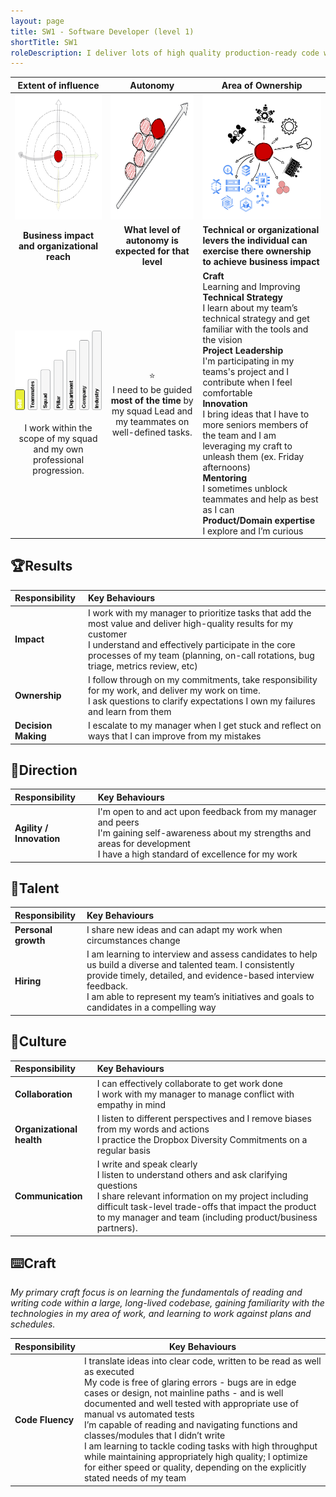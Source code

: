 ```yaml
---
layout: page
title: SW1 - Software Developer (level 1)
shortTitle: SW1
roleDescription: I deliver lots of high quality production-ready code with direction from the team
---
```


|                  Extent of influence<br />                   |                        Autonomy<br />                        | Area of Ownership<br />                                      |
| :----------------------------------------------------------: | :----------------------------------------------------------: | ------------------------------------------------------------ |
| <img src="./../assets/Influence.png" alt="influence" style="height: 200px; align: center" /> | <img src="./../assets/Autonomy.png" alt="Autonomy" style="height: 200px; align: center" /> | <img src="./../assets/Ownership.png" alt="ownership" style="height: 200px; align: center" /> |
|         **Business impact and organizational reach**         |    **What level of autonomy is expected for that level**     | **Technical or organizational levers the individual can exercise there ownership to achieve business impact** |
| ![extent1](./..\assets\level1\extent1.png)<br /><br />I work within the scope of my squad and my own professional progression. | ⭐<br />I need to be guided **most of the time** by my squad Lead and my teammates on well-defined tasks. | **Craft**<br />Learning and Improving<br />**Technical Strategy**<br />I learn about my team’s technical strategy and get familiar with the tools and the vision<br />**Project Leadership**<br />I'm participating in my teams's project and I contribute when I feel comfortable<br />**Innovation**<br />I bring ideas that I have to more seniors members of the team and I am leveraging my craft to unleash them (ex. Friday afternoons)<br />**Mentoring**<br />I sometimes unblock teammates and help as best as I can<br />**Product/Domain expertise**<br />I explore and I’m curious |

## 🏆Results

| **Responsibility**  | **Key Behaviours**|
| :------------------- | :------------------------------------------------------------ |
| **Impact**| I work with my manager to prioritize tasks that add the most value and deliver high-quality results for my customer<br />I understand and effectively participate in the core processes of my team (planning, on-call rotations, bug triage, metrics review, etc) |
| **Ownership**| I follow through on my commitments, take responsibility for my work, and deliver my work on time. <br />I ask questions to clarify expectations I own my failures and learn from them |
| **Decision Making**|I escalate to my manager when I get stuck and reflect on ways that I can improve from my mistakes|

## 🌟Direction

| **Responsibility**       | **Key Behaviours**                                           |
| :----------------------- | :----------------------------------------------------------- |
| **Agility / Innovation** | I'm open to and act upon feedback from my manager and peers<br/>I'm gaining self-awareness about my strengths and areas for development<br/>I have a high standard of excellence for my work |

## 🌳Talent

| **Responsibility**  | **Key Behaviours**                                           |
| :------------------ | :----------------------------------------------------------- |
| **Personal growth** | I share new ideas and can adapt my work when circumstances change |
| **Hiring**          | I am learning to interview and assess candidates to help us build a diverse and talented team. I consistently provide timely, detailed, and evidence-based interview feedback.<br/>I am able to represent my team’s initiatives and goals to candidates in a compelling way |

## 🌳Culture

| **Responsibility**        | **Key Behaviours**                                           |
| :------------------------ | :----------------------------------------------------------- |
| **Collaboration**         | I can effectively collaborate to get work done<br/>I work with my manager to manage conflict with empathy in mind |
| **Organizational health** | I listen to different perspectives and I remove biases from my words and actions <br/>I practice the Dropbox Diversity Commitments on a regular basis |
| **Communication**         | I write and speak clearly<br/>I listen to understand others and ask clarifying questions<br/>I share relevant information on my project including difficult task-level trade-offs that impact the product to my manager and team (including product/business partners). |

## ⌨️Craft

*My primary craft focus is on learning the fundamentals of reading and writing code within a large, long-lived codebase, gaining familiarity with the technologies in my area of work, and learning to work against plans and schedules.*

| **Responsibility** | **Key Behaviours**                                           |
| :----------------- | ------------------------------------------------------------ |
| **Code Fluency**   | I translate ideas into clear code, written to be read as well as executed<br/>My code is free of glaring errors - bugs are in edge cases or design, not mainline paths - and is well documented and well tested with appropriate use of manual vs automated tests<br/>I’m capable of reading and navigating functions and classes/modules that I didn’t write<br/>I am learning to tackle coding tasks with high throughput while maintaining appropriately high quality; I optimize for either speed or quality, depending on the explicitly stated needs of my team |
